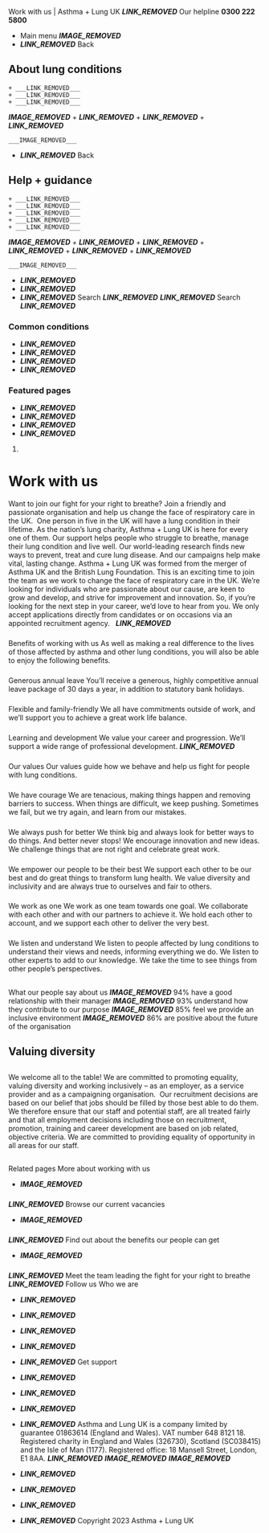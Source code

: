
Work with us | Asthma + Lung UK
 ___LINK_REMOVED___
 Our helpline **0300 222 5800**
* Main menu
___IMAGE_REMOVED___
* ___LINK_REMOVED___
 Back
 
## About lung conditions
	+ ___LINK_REMOVED___
	+ ___LINK_REMOVED___
	+ ___LINK_REMOVED___
___IMAGE_REMOVED___
	+ ___LINK_REMOVED___
	+ ___LINK_REMOVED___
	+ ___LINK_REMOVED___
	
	
	___IMAGE_REMOVED___
* ___LINK_REMOVED___
 Back
 
## Help + guidance
	+ ___LINK_REMOVED___
	+ ___LINK_REMOVED___
	+ ___LINK_REMOVED___
	+ ___LINK_REMOVED___
	+ ___LINK_REMOVED___
___IMAGE_REMOVED___
	+ ___LINK_REMOVED___
	+ ___LINK_REMOVED___
	+ ___LINK_REMOVED___
	+ ___LINK_REMOVED___
	+ ___LINK_REMOVED___
	
	
	___IMAGE_REMOVED___
* ___LINK_REMOVED___
* ___LINK_REMOVED___
* ___LINK_REMOVED___
Search
___LINK_REMOVED___ 
 ___LINK_REMOVED___
Search
___LINK_REMOVED___
### Common conditions
* ___LINK_REMOVED___
* ___LINK_REMOVED___
* ___LINK_REMOVED___
* ___LINK_REMOVED___
### Featured pages
* ___LINK_REMOVED___
* ___LINK_REMOVED___
* ___LINK_REMOVED___
* ___LINK_REMOVED___
1. 
# Work with us
Want to join our fight for your right to breathe? Join a friendly and passionate organisation and help us change the face of respiratory care in the UK. 
One person in five in the UK will have a lung condition in their lifetime. As the nation’s lung charity, Asthma + Lung UK is here for every one of them. Our support helps people who struggle to breathe, manage their lung condition and live well. Our world-leading research finds new ways to prevent, treat and cure lung disease. And our campaigns help make vital, lasting change.
Asthma + Lung UK was formed from the merger of Asthma UK and the British Lung Foundation. This is an exciting time to join the team as we work to change the face of respiratory care in the UK.
We’re looking for individuals who are passionate about our cause, are keen to grow and develop, and strive for improvement and innovation. So, if you’re looking for the next step in your career, we’d love to hear from you.
We only accept applications directly from candidates or on occasions via an appointed recruitment agency.
 
___LINK_REMOVED___
### 
 Benefits of working with us
As well as making a real difference to the lives of those affected by asthma and other lung conditions, you will also be able to enjoy the following benefits.
### 
 Generous annual leave
You’ll receive a generous, highly competitive annual leave package of 30 days a year, in addition to statutory bank holidays.
### 
 Flexible and family-friendly
We all have commitments outside of work, and we’ll support you to achieve a great work life balance.
### 
 Learning and development
We value your career and progression. We’ll support a wide range of professional development.
___LINK_REMOVED___
### 
 Our values
Our values guide how we behave and help us fight for people with lung conditions.
### 
 We have courage
We are tenacious, making things happen and removing barriers to success. When things are difficult, we keep pushing. Sometimes we fail, but we try again, and learn from our mistakes.
### 
 We always push for better
We think big and always look for better ways to do things. And better never stops! We encourage innovation and new ideas. We challenge things that are not right and celebrate great work.
### 
 We empower our people to be their best
We support each other to be our best and do great things to transform lung health. We value diversity and inclusivity and are always true to ourselves and fair to others.
### 
 We work as one
We work as one team towards one goal. We collaborate with each other and with our partners to achieve it. We hold each other to account, and we support each other to deliver the very best.
### 
 We listen and understand
We listen to people affected by lung conditions to understand their views and needs, informing everything we do. We listen to other experts to add to our knowledge. We take the time to see things from other people’s perspectives.
## 
 What our people say about us
___IMAGE_REMOVED___
94% have a good relationship with their manager
___IMAGE_REMOVED___
93% understand how they contribute to our purpose
___IMAGE_REMOVED___
85% feel we provide an inclusive environment
___IMAGE_REMOVED___
86% are positive about the future of the organisation
## Valuing diversity
## 
We welcome all to the table! We are committed to promoting equality, valuing diversity and working inclusively – as an employer, as a service provider and as a campaigning organisation. 
Our recruitment decisions are based on our belief that jobs should be filled by those best able to do them. 
We therefore ensure that our staff and potential staff, are all treated fairly and that all employment decisions including those on recruitment, promotion, training and career development are based on job related, objective criteria. We are committed to providing equality of opportunity in all areas for our staff.
## 
 Related pages
More about working with us
* ___IMAGE_REMOVED___
### 
 ___LINK_REMOVED___
Browse our current vacancies
* ___IMAGE_REMOVED___
### 
 ___LINK_REMOVED___
Find out about the benefits our people can get
* ___IMAGE_REMOVED___
### 
 ___LINK_REMOVED___
Meet the team leading the fight for your right to breathe
 ___LINK_REMOVED___
Follow us
 Who we are
 
* ___LINK_REMOVED___
* ___LINK_REMOVED___
* ___LINK_REMOVED___
* ___LINK_REMOVED___
* ___LINK_REMOVED___
 Get support
 
* ___LINK_REMOVED___
* ___LINK_REMOVED___
* ___LINK_REMOVED___
* ___LINK_REMOVED___
Asthma and Lung UK is a company limited by guarantee 01863614 (England and Wales). VAT number 648 8121 18.
Registered charity in England and Wales (326730), Scotland (SC038415) and the Isle of Man (1177). Registered office: 18 Mansell Street, London, E1 8AA.
___LINK_REMOVED___
___IMAGE_REMOVED___
___IMAGE_REMOVED___
* ___LINK_REMOVED___
* ___LINK_REMOVED___
* ___LINK_REMOVED___
* ___LINK_REMOVED___
 Copyright 2023 Asthma + Lung UK
 

